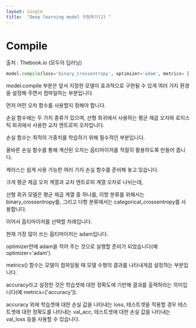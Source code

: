 ```yaml
---
layout: single
title:  "Deep learning model 구현하기(2) "
---
```


# Compile

출처 : Thebook.io (모두의 딥러닝)


```python
model.compile(loss='binary_crossentropy', optimizer='adam', metrics= ['accuracy'])
```

model.compile 부분은 앞서 지정한 모델이 효과적으로 구현될 수 있게 여러 가지 환경을 설정해 주면서 컴파일하는 부분입니다. 

먼저 어떤 오차 함수를 사용할지 정해야 합니다.

손실 함수에는 두 가지 종류가 있으며, 선형 회귀에서 사용하는 평균 제곱 오차와 로지스틱 회귀에서 사용한 교차 엔트로피 오차입니다.
 
손실 함수는 최적의 가중치를 학습하기 위해 필수적인 부분입니다. 

올바른 손실 함수를 통해 계산된 오차는 옵티마이저를 적절히 활용하도록 만들어 줍니다. 

케라스는 쉽게 사용 가능한 여러 가지 손실 함수를 준비해 놓고 있습니다.

크게 평균 제곱 오차 계열과 교차 엔트로피 계열 오차로 나뉘는데, 

선형 회귀 모델은 평균 제곱 계열 중 하나를, 이항 분류를 위해서는 binary_crossentropy를, 그리고 다항 분류에서는 categorical_crossentropy를 사용합니다.


이어서 옵티마이저를 선택할 차례입니다. 

현재 가장 많이 쓰는 옵티마이저는 adam입니다. 

optimizer란에 adam을 적어 주는 것으로 실행할 준비가 되었습니다(예 optimizer='adam'). 

metrics() 함수는 모델이 컴파일될 때 모델 수행의 결과를 나타내게끔 설정하는 부분입니다. 

accuracy라고 설정한 것은 학습셋에 대한 정확도에 기반해 결과를 출력하라는 의미입니다(예 metrics=['accuracy']). 

accuracy 외에 학습셋에 대한 손실 값을 나타내는 loss, 테스트셋을 적용할 경우 테스트셋에 대한 정확도를 나타내는 val_acc, 테스트셋에 대한 손실 값을 나타내는 val_loss 등을 사용할 수 있습니다. 
